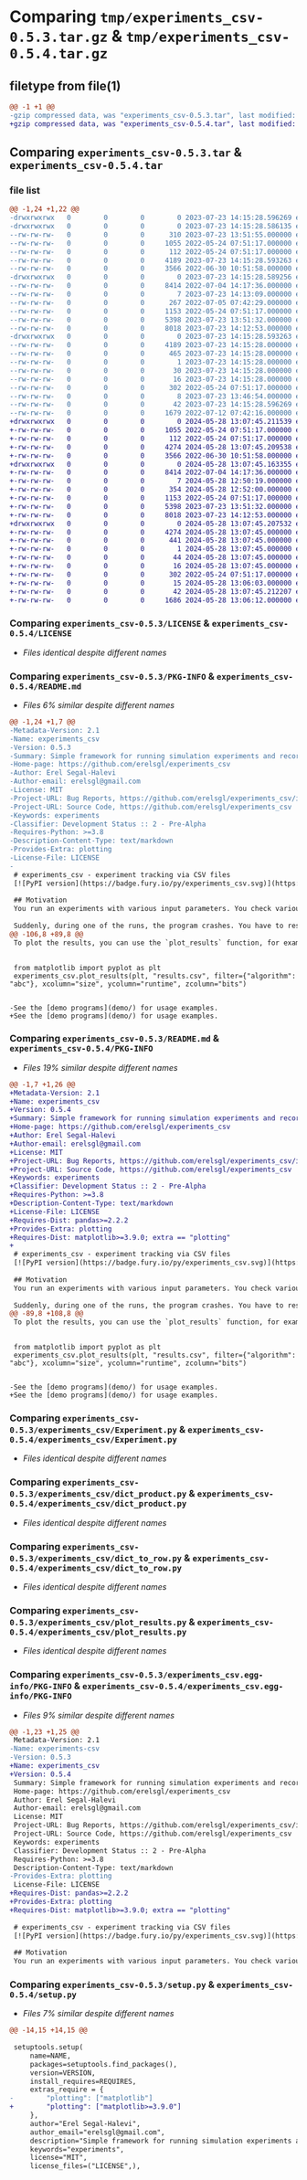 # Comparing `tmp/experiments_csv-0.5.3.tar.gz` & `tmp/experiments_csv-0.5.4.tar.gz`

## filetype from file(1)

```diff
@@ -1 +1 @@
-gzip compressed data, was "experiments_csv-0.5.3.tar", last modified: Sun Jul 23 14:15:28 2023, max compression
+gzip compressed data, was "experiments_csv-0.5.4.tar", last modified: Tue May 28 13:07:45 2024, max compression
```

## Comparing `experiments_csv-0.5.3.tar` & `experiments_csv-0.5.4.tar`

### file list

```diff
@@ -1,24 +1,22 @@
-drwxrwxrwx   0        0        0        0 2023-07-23 14:15:28.596269 experiments_csv-0.5.3/
-drwxrwxrwx   0        0        0        0 2023-07-23 14:15:28.586135 experiments_csv-0.5.3/.pytest_cache/
--rw-rw-rw-   0        0        0      310 2023-07-23 13:51:55.000000 experiments_csv-0.5.3/.pytest_cache/README.md
--rw-rw-rw-   0        0        0     1055 2022-05-24 07:51:17.000000 experiments_csv-0.5.3/LICENSE
--rw-rw-rw-   0        0        0      112 2022-05-24 07:51:17.000000 experiments_csv-0.5.3/MANIFEST.in
--rw-rw-rw-   0        0        0     4189 2023-07-23 14:15:28.593263 experiments_csv-0.5.3/PKG-INFO
--rw-rw-rw-   0        0        0     3566 2022-06-30 10:51:58.000000 experiments_csv-0.5.3/README.md
-drwxrwxrwx   0        0        0        0 2023-07-23 14:15:28.589256 experiments_csv-0.5.3/experiments_csv/
--rw-rw-rw-   0        0        0     8414 2022-07-04 14:17:36.000000 experiments_csv-0.5.3/experiments_csv/Experiment.py
--rw-rw-rw-   0        0        0        7 2023-07-23 14:13:09.000000 experiments_csv-0.5.3/experiments_csv/VERSION
--rw-rw-rw-   0        0        0      267 2022-07-05 07:42:29.000000 experiments_csv-0.5.3/experiments_csv/__init__.py
--rw-rw-rw-   0        0        0     1153 2022-05-24 07:51:17.000000 experiments_csv-0.5.3/experiments_csv/dict_product.py
--rw-rw-rw-   0        0        0     5398 2023-07-23 13:51:32.000000 experiments_csv-0.5.3/experiments_csv/dict_to_row.py
--rw-rw-rw-   0        0        0     8018 2023-07-23 14:12:53.000000 experiments_csv-0.5.3/experiments_csv/plot_results.py
-drwxrwxrwx   0        0        0        0 2023-07-23 14:15:28.593263 experiments_csv-0.5.3/experiments_csv.egg-info/
--rw-rw-rw-   0        0        0     4189 2023-07-23 14:15:28.000000 experiments_csv-0.5.3/experiments_csv.egg-info/PKG-INFO
--rw-rw-rw-   0        0        0      465 2023-07-23 14:15:28.000000 experiments_csv-0.5.3/experiments_csv.egg-info/SOURCES.txt
--rw-rw-rw-   0        0        0        1 2023-07-23 14:15:28.000000 experiments_csv-0.5.3/experiments_csv.egg-info/dependency_links.txt
--rw-rw-rw-   0        0        0       30 2023-07-23 14:15:28.000000 experiments_csv-0.5.3/experiments_csv.egg-info/requires.txt
--rw-rw-rw-   0        0        0       16 2023-07-23 14:15:28.000000 experiments_csv-0.5.3/experiments_csv.egg-info/top_level.txt
--rw-rw-rw-   0        0        0      302 2022-05-24 07:51:17.000000 experiments_csv-0.5.3/pyproject.toml
--rw-rw-rw-   0        0        0        8 2023-07-23 13:46:54.000000 experiments_csv-0.5.3/requirements.txt
--rw-rw-rw-   0        0        0       42 2023-07-23 14:15:28.596269 experiments_csv-0.5.3/setup.cfg
--rw-rw-rw-   0        0        0     1679 2022-07-12 07:42:16.000000 experiments_csv-0.5.3/setup.py
+drwxrwxrwx   0        0        0        0 2024-05-28 13:07:45.211539 experiments_csv-0.5.4/
+-rw-rw-rw-   0        0        0     1055 2022-05-24 07:51:17.000000 experiments_csv-0.5.4/LICENSE
+-rw-rw-rw-   0        0        0      112 2022-05-24 07:51:17.000000 experiments_csv-0.5.4/MANIFEST.in
+-rw-rw-rw-   0        0        0     4274 2024-05-28 13:07:45.209538 experiments_csv-0.5.4/PKG-INFO
+-rw-rw-rw-   0        0        0     3566 2022-06-30 10:51:58.000000 experiments_csv-0.5.4/README.md
+drwxrwxrwx   0        0        0        0 2024-05-28 13:07:45.163355 experiments_csv-0.5.4/experiments_csv/
+-rw-rw-rw-   0        0        0     8414 2022-07-04 14:17:36.000000 experiments_csv-0.5.4/experiments_csv/Experiment.py
+-rw-rw-rw-   0        0        0        7 2024-05-28 12:50:19.000000 experiments_csv-0.5.4/experiments_csv/VERSION
+-rw-rw-rw-   0        0        0      354 2024-05-28 12:52:00.000000 experiments_csv-0.5.4/experiments_csv/__init__.py
+-rw-rw-rw-   0        0        0     1153 2022-05-24 07:51:17.000000 experiments_csv-0.5.4/experiments_csv/dict_product.py
+-rw-rw-rw-   0        0        0     5398 2023-07-23 13:51:32.000000 experiments_csv-0.5.4/experiments_csv/dict_to_row.py
+-rw-rw-rw-   0        0        0     8018 2023-07-23 14:12:53.000000 experiments_csv-0.5.4/experiments_csv/plot_results.py
+drwxrwxrwx   0        0        0        0 2024-05-28 13:07:45.207532 experiments_csv-0.5.4/experiments_csv.egg-info/
+-rw-rw-rw-   0        0        0     4274 2024-05-28 13:07:45.000000 experiments_csv-0.5.4/experiments_csv.egg-info/PKG-INFO
+-rw-rw-rw-   0        0        0      441 2024-05-28 13:07:45.000000 experiments_csv-0.5.4/experiments_csv.egg-info/SOURCES.txt
+-rw-rw-rw-   0        0        0        1 2024-05-28 13:07:45.000000 experiments_csv-0.5.4/experiments_csv.egg-info/dependency_links.txt
+-rw-rw-rw-   0        0        0       44 2024-05-28 13:07:45.000000 experiments_csv-0.5.4/experiments_csv.egg-info/requires.txt
+-rw-rw-rw-   0        0        0       16 2024-05-28 13:07:45.000000 experiments_csv-0.5.4/experiments_csv.egg-info/top_level.txt
+-rw-rw-rw-   0        0        0      302 2022-05-24 07:51:17.000000 experiments_csv-0.5.4/pyproject.toml
+-rw-rw-rw-   0        0        0       15 2024-05-28 13:06:03.000000 experiments_csv-0.5.4/requirements.txt
+-rw-rw-rw-   0        0        0       42 2024-05-28 13:07:45.212207 experiments_csv-0.5.4/setup.cfg
+-rw-rw-rw-   0        0        0     1686 2024-05-28 13:06:12.000000 experiments_csv-0.5.4/setup.py
```

### Comparing `experiments_csv-0.5.3/LICENSE` & `experiments_csv-0.5.4/LICENSE`

 * *Files identical despite different names*

### Comparing `experiments_csv-0.5.3/PKG-INFO` & `experiments_csv-0.5.4/README.md`

 * *Files 6% similar despite different names*

```diff
@@ -1,24 +1,7 @@
-Metadata-Version: 2.1
-Name: experiments_csv
-Version: 0.5.3
-Summary: Simple framework for running simulation experiments and recording them in a CSV file
-Home-page: https://github.com/erelsgl/experiments_csv
-Author: Erel Segal-Halevi
-Author-email: erelsgl@gmail.com
-License: MIT
-Project-URL: Bug Reports, https://github.com/erelsgl/experiments_csv/issues
-Project-URL: Source Code, https://github.com/erelsgl/experiments_csv
-Keywords: experiments
-Classifier: Development Status :: 2 - Pre-Alpha
-Requires-Python: >=3.8
-Description-Content-Type: text/markdown
-Provides-Extra: plotting
-License-File: LICENSE
-
 # experiments_csv - experiment tracking via CSV files
 [![PyPI version](https://badge.fury.io/py/experiments_csv.svg)](https://badge.fury.io/py/experiments_csv)
 
 ## Motivation
 You run an experiments with various input parameters. You check various input combinations and run the experiment on each combination.
 
 Suddenly, during one of the runs, the program crashes. You have to restart the experiment for the current and future inputs, but you do not want to repeat it for all previous inputs.
@@ -106,8 +89,8 @@
 To plot the results, you can use the `plot_results` function, for example:
 
 ```
     from matplotlib import pyplot as plt
     experiments_csv.plot_results(plt, "results.csv", filter={"algorithm": "abc"}, xcolumn="size", ycolumn="runtime", zcolumn="bits")
 ```
 
-See the [demo programs](demo/) for usage examples.
+See the [demo programs](demo/) for usage examples.
```

### Comparing `experiments_csv-0.5.3/README.md` & `experiments_csv-0.5.4/PKG-INFO`

 * *Files 19% similar despite different names*

```diff
@@ -1,7 +1,26 @@
+Metadata-Version: 2.1
+Name: experiments_csv
+Version: 0.5.4
+Summary: Simple framework for running simulation experiments and recording them in a CSV file
+Home-page: https://github.com/erelsgl/experiments_csv
+Author: Erel Segal-Halevi
+Author-email: erelsgl@gmail.com
+License: MIT
+Project-URL: Bug Reports, https://github.com/erelsgl/experiments_csv/issues
+Project-URL: Source Code, https://github.com/erelsgl/experiments_csv
+Keywords: experiments
+Classifier: Development Status :: 2 - Pre-Alpha
+Requires-Python: >=3.8
+Description-Content-Type: text/markdown
+License-File: LICENSE
+Requires-Dist: pandas>=2.2.2
+Provides-Extra: plotting
+Requires-Dist: matplotlib>=3.9.0; extra == "plotting"
+
 # experiments_csv - experiment tracking via CSV files
 [![PyPI version](https://badge.fury.io/py/experiments_csv.svg)](https://badge.fury.io/py/experiments_csv)
 
 ## Motivation
 You run an experiments with various input parameters. You check various input combinations and run the experiment on each combination.
 
 Suddenly, during one of the runs, the program crashes. You have to restart the experiment for the current and future inputs, but you do not want to repeat it for all previous inputs.
@@ -89,8 +108,8 @@
 To plot the results, you can use the `plot_results` function, for example:
 
 ```
     from matplotlib import pyplot as plt
     experiments_csv.plot_results(plt, "results.csv", filter={"algorithm": "abc"}, xcolumn="size", ycolumn="runtime", zcolumn="bits")
 ```
 
-See the [demo programs](demo/) for usage examples.
+See the [demo programs](demo/) for usage examples.
```

### Comparing `experiments_csv-0.5.3/experiments_csv/Experiment.py` & `experiments_csv-0.5.4/experiments_csv/Experiment.py`

 * *Files identical despite different names*

### Comparing `experiments_csv-0.5.3/experiments_csv/dict_product.py` & `experiments_csv-0.5.4/experiments_csv/dict_product.py`

 * *Files identical despite different names*

### Comparing `experiments_csv-0.5.3/experiments_csv/dict_to_row.py` & `experiments_csv-0.5.4/experiments_csv/dict_to_row.py`

 * *Files identical despite different names*

### Comparing `experiments_csv-0.5.3/experiments_csv/plot_results.py` & `experiments_csv-0.5.4/experiments_csv/plot_results.py`

 * *Files identical despite different names*

### Comparing `experiments_csv-0.5.3/experiments_csv.egg-info/PKG-INFO` & `experiments_csv-0.5.4/experiments_csv.egg-info/PKG-INFO`

 * *Files 9% similar despite different names*

```diff
@@ -1,23 +1,25 @@
 Metadata-Version: 2.1
-Name: experiments-csv
-Version: 0.5.3
+Name: experiments_csv
+Version: 0.5.4
 Summary: Simple framework for running simulation experiments and recording them in a CSV file
 Home-page: https://github.com/erelsgl/experiments_csv
 Author: Erel Segal-Halevi
 Author-email: erelsgl@gmail.com
 License: MIT
 Project-URL: Bug Reports, https://github.com/erelsgl/experiments_csv/issues
 Project-URL: Source Code, https://github.com/erelsgl/experiments_csv
 Keywords: experiments
 Classifier: Development Status :: 2 - Pre-Alpha
 Requires-Python: >=3.8
 Description-Content-Type: text/markdown
-Provides-Extra: plotting
 License-File: LICENSE
+Requires-Dist: pandas>=2.2.2
+Provides-Extra: plotting
+Requires-Dist: matplotlib>=3.9.0; extra == "plotting"
 
 # experiments_csv - experiment tracking via CSV files
 [![PyPI version](https://badge.fury.io/py/experiments_csv.svg)](https://badge.fury.io/py/experiments_csv)
 
 ## Motivation
 You run an experiments with various input parameters. You check various input combinations and run the experiment on each combination.
```

### Comparing `experiments_csv-0.5.3/setup.py` & `experiments_csv-0.5.4/setup.py`

 * *Files 7% similar despite different names*

```diff
@@ -14,15 +14,15 @@
 
 setuptools.setup(
     name=NAME,
     packages=setuptools.find_packages(),
     version=VERSION,
     install_requires=REQUIRES,
     extras_require = {
-        "plotting": ["matplotlib"]
+        "plotting": ["matplotlib>=3.9.0"]
     },
     author="Erel Segal-Halevi",
     author_email="erelsgl@gmail.com",
     description="Simple framework for running simulation experiments and recording them in a CSV file",
     keywords="experiments",
     license="MIT",
     license_files=("LICENSE",),
```

